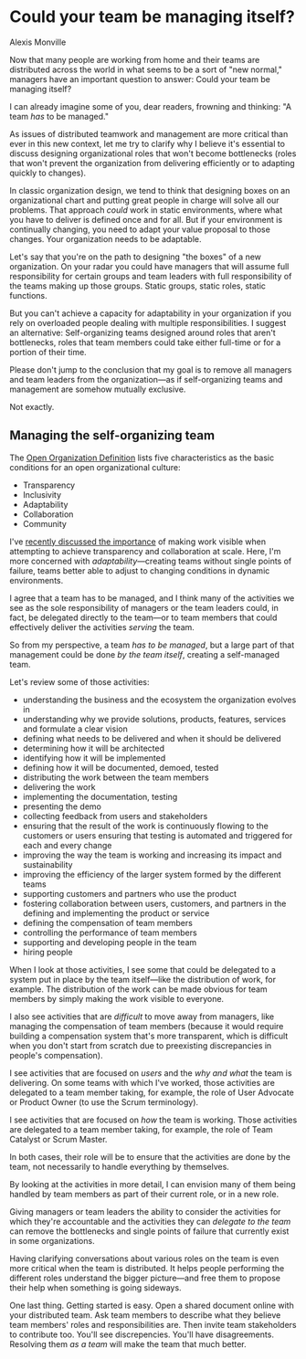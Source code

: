 # Could your team be managing itself?
Alexis Monville

Now that many people are working from home and their teams are distributed across the world in what seems to be a sort of "new normal," managers have an important question to answer: Could your team be managing itself?

I can already imagine some of you, dear readers, frowning and thinking: "A team *has* to be managed."

As issues of distributed teamwork and management are more critical than ever in this new context, let me try to clarify why I believe it's essential to discuss designing organizational roles that won't become bottlenecks (roles that won't prevent the organization from delivering efficiently or to adapting quickly to changes).

In classic organization design, we tend to think that designing boxes on an organizational chart and putting great people in charge will solve all our problems.
That approach *could* work in static environments, where what you have to deliver is defined once and for all.
But if your environment is continually changing, you need to adapt your value proposal to those changes.
Your organization needs to be adaptable.

Let's say that you're on the path to designing "the boxes" of a new organization.
On your radar you could have managers that will assume full responsibility for certain groups and team leaders with full responsibility of the teams making up those groups.
Static groups, static roles, static functions.

But you can't achieve a capacity for adaptability in your organization if you rely on overloaded people dealing with multiple responsibilities.
I suggest an alternative: Self-organizing teams designed around roles that aren't bottlenecks, roles that team members could take either full-time or for a portion of their time.

Please don't jump to the conclusion that my goal is to remove all managers and team leaders from the organization—as if self-organizing teams and management are somehow mutually exclusive.

Not exactly.

## Managing the self-organizing team
The [Open Organization Definition](https://opensource.com/open-organization/resources/open-org-definition) lists five characteristics as the basic conditions for an open organizational culture:

- Transparency
- Inclusivity
- Adaptability
- Collaboration
- Community

I've [recently discussed the importance](https://opensource.com/article/18/7/high-impact-teams) of making work visible when attempting to achieve transparency and collaboration at scale.
Here, I'm more concerned with *adaptability*—creating teams without single points of failure, teams better able to adjust to changing conditions in dynamic environments.

I agree that a team has to be managed, and I think many of the activities we see as the sole responsibility of managers or the team leaders could, in fact, be delegated directly to the team—or to team members that could effectively deliver the activities *serving* the team.

So from my perspective, a team *has to be managed*, but a large part of that management could be done *by the team itself*, creating a self-managed team.

Let's review some of those activities:

- understanding the business and the ecosystem the organization evolves in
- understanding why we provide solutions, products, features, services and formulate a clear vision
- defining what needs to be delivered and when it should be delivered
- determining how it will be architected
- identifying how it will be implemented
- defining how it will be documented, demoed, tested
- distributing the work between the team members
- delivering the work
- implementing the documentation, testing
- presenting the demo
- collecting feedback from users and stakeholders
- ensuring that the result of the work is continuously flowing to the customers or users ensuring that testing is automated and triggered for each and every change
- improving the way the team is working and increasing its impact and sustainability
- improving the efficiency of the larger system formed by the different teams
- supporting customers and partners who use the product
- fostering collaboration between users, customers, and partners in the defining and implementing the product or service
- defining the compensation of team members
- controlling the performance of team members
- supporting and developing people in the team
- hiring people

When I look at those activities, I see some that could be delegated to a system put in place by the team itself—like the distribution of work, for example.
The distribution of the work can be made obvious for team members by simply making the work visible to everyone.

I also see activities that are *difficult* to move away from managers, like managing the compensation of team members (because it would require building a compensation system that's more transparent, which is difficult when you don't start from scratch due to preexisting discrepancies in people's compensation).

I see activities that are focused on *users* and the *why and what* the team is delivering.
On some teams with which I've worked, those activities are delegated to a team member taking, for example, the role of User Advocate or Product Owner (to use the Scrum terminology).

I see activities that are focused on *how* the team is working.
Those activities are delegated to a team member taking, for example, the role of Team Catalyst or Scrum Master.

In both cases, their role will be to ensure that the activities are done by the team, not necessarily to handle everything by themselves.

By looking at the activities in more detail, I can envision many of them being handled by team members as part of their current role, or in a new role.

Giving managers or team leaders the ability to consider the activities for which they're accountable and the activities they can *delegate to the team* can remove the bottlenecks and single points of failure that currently exist in some organizations.

Having clarifying conversations about various roles on the team is even more critical when the team is distributed.
It helps people performing the different roles understand the bigger picture—and free them to propose their help when something is going sideways.

One last thing.
Getting started is easy.
Open a shared document online with your distributed team.
Ask team members to describe what they believe team members' roles and responsibilities are.
Then invite team stakeholders to contribute too.
You'll see discrepencies.
You'll have disagreements.
Resolving them *as a team* will make the team that much better.
